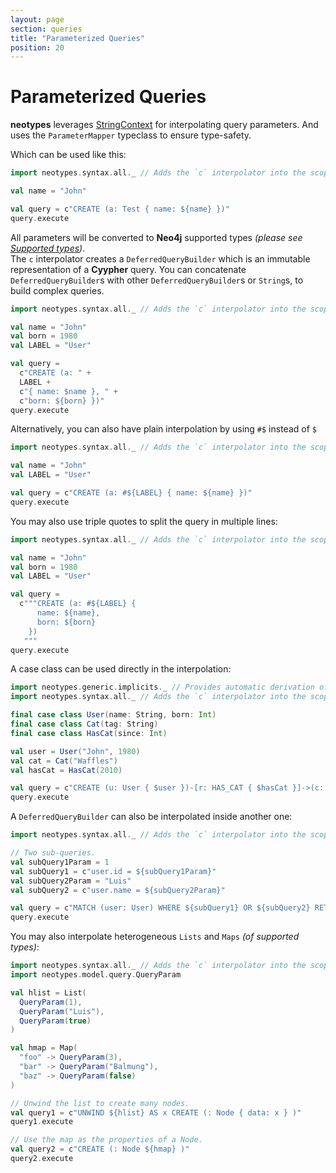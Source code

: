 ```yaml
---
layout: page
section: queries
title: "Parameterized Queries"
position: 20
---
```


# Parameterized Queries

**neotypes** leverages [StringContext](https://docs.scala-lang.org/overviews/core/string-interpolation.html) for interpolating query parameters.
And uses the `ParameterMapper` typeclass to ensure type-safety.

Which can be used like this:

```scala mdoc:reset
import neotypes.syntax.all._ // Adds the `c` interpolator into the scope.

val name = "John"

val query = c"CREATE (a: Test { name: ${name} })"
query.execute
```

All parameters will be converted to **Neo4j** supported types _(please see [Supported types](types))_.<br>
The `c` interpolator creates a `DeferredQueryBuilder` which is an immutable representation of a **Cyypher** query.
You can concatenate `DeferredQueryBuilder`s with other `DeferredQueryBuilder`s or `String`s, to build complex queries.

```scala mdoc:reset
import neotypes.syntax.all._ // Adds the `c` interpolator into the scope.

val name = "John"
val born = 1980
val LABEL = "User"

val query =
  c"CREATE (a: " +
  LABEL +
  c"{ name: $name }, " +
  c"born: ${born} })"
query.execute
```

Alternatively, you can also have plain interpolation by using `#$` instead of `$`

```scala mdoc:reset
import neotypes.syntax.all._ // Adds the `c` interpolator into the scope.

val name = "John"
val LABEL = "User"

val query = c"CREATE (a: #${LABEL} { name: ${name} })"
query.execute
```

You may also use triple quotes to split the query in multiple lines:

```scala mdoc:reset
import neotypes.syntax.all._ // Adds the `c` interpolator into the scope.

val name = "John"
val born = 1980
val LABEL = "User"

val query =
  c"""CREATE (a: #${LABEL} {
      name: ${name},
      born: ${born}
    })
   """
query.execute
```

A case class can be used directly in the interpolation:

```scala mdoc:reset
import neotypes.generic.implicits._ // Provides automatic derivation of ParameterMapper for any case class.
import neotypes.syntax.all._ // Adds the `c` interpolator into the scope.

final case class User(name: String, born: Int)
final case class Cat(tag: String)
final case class HasCat(since: Int)

val user = User("John", 1980)
val cat = Cat("Waffles")
val hasCat = HasCat(2010)

val query = c"CREATE (u: User { $user })-[r: HAS_CAT { $hasCat }]->(c: Cat { $cat })"
query.execute
```

A `DeferredQueryBuilder` can also be interpolated inside another one:

```scala mdoc:reset
import neotypes.syntax.all._ // Adds the `c` interpolator into the scope.

// Two sub-queries.
val subQuery1Param = 1
val subQuery1 = c"user.id = ${subQuery1Param}"
val subQuery2Param = "Luis"
val subQuery2 = c"user.name = ${subQuery2Param}"

val query = c"MATCH (user: User) WHERE ${subQuery1} OR ${subQuery2} RETURN user"
query.execute
```

You may also interpolate heterogeneous `Lists` and `Maps` _(of supported types)_:

```scala mdoc:reset
import neotypes.syntax.all._ // Adds the `c` interpolator into the scope.
import neotypes.model.query.QueryParam

val hlist = List(
  QueryParam(1),
  QueryParam("Luis"),
  QueryParam(true)
)

val hmap = Map(
  "foo" -> QueryParam(3),
  "bar" -> QueryParam("Balmung"),
  "baz" -> QueryParam(false)
)

// Unwind the list to create many nodes.
val query1 = c"UNWIND ${hlist} AS x CREATE (: Node { data: x } )"
query1.execute

// Use the map as the properties of a Node.
val query2 = c"CREATE (: Node ${hmap} )"
query2.execute
```
